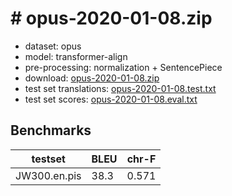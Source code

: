 # # opus-2020-01-08.zip

* dataset: opus
* model: transformer-align
* pre-processing: normalization + SentencePiece
* download: [opus-2020-01-08.zip](https://object.pouta.csc.fi/OPUS-MT-models/en-pis/opus-2020-01-08.zip)
* test set translations: [opus-2020-01-08.test.txt](https://object.pouta.csc.fi/OPUS-MT-models/en-pis/opus-2020-01-08.test.txt)
* test set scores: [opus-2020-01-08.eval.txt](https://object.pouta.csc.fi/OPUS-MT-models/en-pis/opus-2020-01-08.eval.txt)

## Benchmarks

| testset               | BLEU  | chr-F |
|-----------------------|-------|-------|
| JW300.en.pis 	| 38.3 	| 0.571 |

